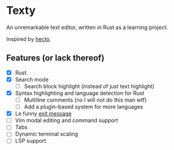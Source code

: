 # Texty

An unremarkable text editor, written in Rust as a learning project.

Inspired by [hecto](https://www.flenker.blog/hecto/).

## Features (or lack thereof)
- [x] Rust.
- [x] Search mode
  - [ ] Search block highlight (instead of just text highlight)
- [x] Syntax highlighting and language detection for Rust
  - [ ] Multiline comments (no I will not do this man wtf)
  - [ ] Add a plugin-based system for more languages
- [x] Le funny [exit message](https://imissfauna.com)
- [ ] Vim modal editing and command support
- [ ] Tabs
- [ ] Dynamic terminal scaling
- [ ] LSP support